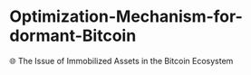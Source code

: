 # Optimization-Mechanism-for-dormant-Bitcoin
🌐 The Issue of Immobilized Assets in the Bitcoin Ecosystem
